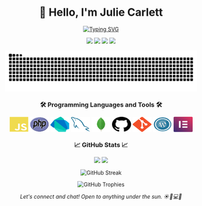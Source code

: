 <h1 align='center'> 👋 Hello, I'm Julie Carlett </h1>

<p align="center">
<a href="https://git.io/typing-svg"><img src="https://readme-typing-svg.demolab.com?font=Fira+Code&size=16&duration=1500&pause=800&color=D83B7D&center=true&vCenter=true&multiline=true&width=1250&height=150&lines=I'm+a+passionate+software+developer+from+Brazil+%F0%9F%87%A7%F0%9F%87%B7+with+Italian+roots+%F0%9F%87%AE%F0%9F%87%B9%2C+soon+hoping+to+be+in+Europe+%F0%9F%87%AA%F0%9F%87%BA+or+the+United+States+%F0%9F%87%BA%F0%9F%87%B8;I'm+eager+to+learn+new+languages+and+technologies+%F0%9F%9A%80%2C+and+I'm+actively+looking+for+opportunities+to+work+abroad+%F0%9F%8C%8D.;Welcome+to+my+GitHub+profile!" alt="Typing SVG" /></a>
</p>

<p align="center">
<a href="https://twitter.com/carlett_ju"><img src="https://img.shields.io/twitter/follow/carlett_ju?style=social"></a>
<a href="https://linkedin.com/in/carlettju"><img src="https://img.shields.io/badge/-carlettju-blue?style=flat-square&logo=Linkedin&logoColor=white&link=https://www.linkedin.com/in/carlettju/"></a>
<a href="https://instagram.com/carlettju"><img src="https://img.shields.io/badge/-@carlettju-E4405F?style=flat-square&logo=Instagram&logoColor=white&link=https://www.instagram.com/carlettju/"></a>
<a href="https://www.youtube.com/jucarlett"><img src="https://img.shields.io/youtube/views/jucarlett?style=social"></a>
</p>
<p> <img src="https://github.com/jucarlett/jucarlett/blob/main/assets/github-contribution-grid-snake.svg"  align="center"/></p>

<h3 align="center">🛠️ Programming Languages and Tools 🛠️</h3>

<p align="center">
 
  <img src="https://github.com/jucarlett/jucarlett/blob/main/assets/svg-javascript.svg" width="50" height="40" align="center"/>
  <img src="https://github.com/jucarlett/jucarlett/blob/main/assets/svg-php.svg" width="50" height="40" align="center"/>
  <img src="https://github.com/jucarlett/jucarlett/blob/main/assets/svg-dart.svg" width="50" height="40" align="center"/>
  <img src="https://github.com/jucarlett/jucarlett/blob/main/assets/svg-mysql.svg" width="50" height="40" align="center"/>
  <img src="https://github.com/jucarlett/jucarlett/blob/main/assets/svg-mongodb.svg" width="50" height="40" align="center"/>
  <img src="https://github.com/jucarlett/jucarlett/blob/main/assets/svg-github.svg" width="50" height="40" align="center"/>
  <img src="https://github.com/jucarlett/jucarlett/blob/main/assets/svg-git.svg" width="50" height="40" align="center"/>
  <img src="https://github.com/jucarlett/jucarlett/blob/main/assets/svg-wordpress.svg" width="50" height="40" align="center"/>
  <img src="https://github.com/jucarlett/jucarlett/blob/main/assets/svg-elementor.svg" width="50" height="40" align="center"/>
</p>

<h3 align="center">📈 GitHub Stats 📈</h3>

<p align="center">
  <img height="180em" src="https://github-readme-stats.vercel.app/api?username=jucarlett&show_icons=true&hide_border=true&&count_private=true&include_all_commits=true&theme=radical" />
  <img height="180em" src="https://github-readme-stats.vercel.app/api/top-langs/?username=jucarlett&exclude_repo=KNN-Image-Classification&show_icons=true&hide_border=true&layout=compact&langs_count=8&theme=radical"/>
</p>

<p align="center">
  <img src="https://streak-stats.demolab.com?user=jucarlett&theme=dracula&border_radius=2&card_width=400" alt="GitHub Streak" />
</p>

<p align="center">
  <img src="https://github-profile-trophy.vercel.app/?username=jucarlett&theme=dracula" alt="GitHub Trophies" />
</p>

<p align='center'>
  <i>Let's connect and chat! Open to anything under the sun. ☀️🌈💻🚀</i>
</p>
